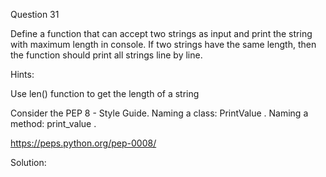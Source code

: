 Question 31

Define a function that can accept two strings as input and print the string with maximum 
length in console. If two strings have the same length, then the function should print all 
strings line by line.

Hints:

Use len() function to get the length of a string

Consider the PEP 8 - Style Guide. Naming a class: PrintValue . Naming a method: print_value .

https://peps.python.org/pep-0008/

Solution:
